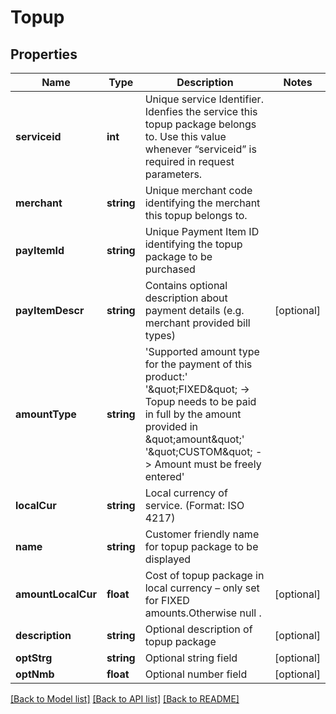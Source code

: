 # Topup

## Properties
Name | Type | Description | Notes
------------ | ------------- | ------------- | -------------
**serviceid** | **int** | Unique  service Identifier. Idenfies the service this topup package belongs to. Use this value whenever “serviceid” is required in request parameters. | 
**merchant** | **string** | Unique  merchant code identifying the merchant this topup belongs to. | 
**payItemId** | **string** | Unique  Payment Item ID identifying the topup package to be purchased | 
**payItemDescr** | **string** | Contains optional description about payment details (e.g. merchant provided bill types) | [optional] 
**amountType** | **string** | &#x27;Supported amount type for the payment of this product:&#x27; &#x27;\&quot;FIXED\&quot; -&gt; Topup needs to be paid in full by the amount provided in \&quot;amount\&quot;&#x27; &#x27;\&quot;CUSTOM\&quot; -&gt; Amount must be freely entered&#x27; | 
**localCur** | **string** | Local currency of service. (Format: ISO 4217) | 
**name** | **string** | Customer friendly name for topup package to be displayed | 
**amountLocalCur** | **float** | Cost of topup package in local currency – only set for FIXED amounts.Otherwise null . | [optional] 
**description** | **string** | Optional description of topup package | [optional] 
**optStrg** | **string** | Optional string field | [optional] 
**optNmb** | **float** | Optional number field | [optional] 

[[Back to Model list]](../../README.md#documentation-for-models) [[Back to API list]](../../README.md#documentation-for-api-endpoints) [[Back to README]](../../README.md)

